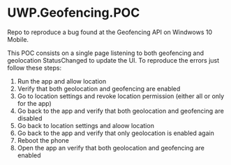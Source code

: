 # UWP.Geofencing.POC
Repo to reproduce a bug found at the Geofencing API on Windwows 10 Mobile.


This POC consists on a single page listening to both geofencing and geolocation StatusChanged to update the UI. To reproduce the errors just follow these steps:


1. Run the app and allow location
2. Verify that both geolocation and geofencing are enabled
3. Go to location settings and revoke location permission (either all or only for the app)
4. Go back to the app and verify that both geolocation and geofencing are disabled
5. Go back to location settings and aloow location
6. Go back to the app and verify that only geolocation is enabled again
7. Reboot the phone
8. Open the app an verify that both geolocation and geofencing are enabled
